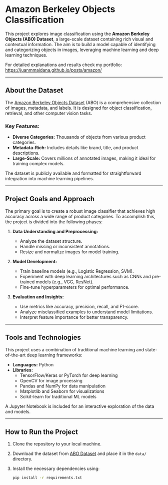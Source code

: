 # Amazon Berkeley Objects Classification

This project explores image classification using the **Amazon Berkeley Objects (ABO) Dataset**, a large-scale dataset containing rich visual and contextual information. The aim is to build a model capable of identifying and categorizing objects in images, leveraging machine learning and deep learning techniques.

For detailed explanations and results check my portfolio: https://juanmmaidana.github.io/posts/amazon/

---

## About the Dataset

The [Amazon Berkeley Objects Dataset](https://amazon-berkeley-objects.s3.amazonaws.com/index.html) (ABO) is a comprehensive collection of images, metadata, and labels. It is designed for object classification, retrieval, and other computer vision tasks.  

### Key Features:
- **Diverse Categories:** Thousands of objects from various product categories.
- **Metadata-Rich:** Includes details like brand, title, and product descriptions.
- **Large-Scale:** Covers millions of annotated images, making it ideal for training complex models.

The dataset is publicly available and formatted for straightforward integration into machine learning pipelines.

---

## Project Goals and Approach

The primary goal is to create a robust image classifier that achieves high accuracy across a wide range of product categories. To accomplish this, the project is divided into the following phases:

1. **Data Understanding and Preprocessing:**
   - Analyze the dataset structure.
   - Handle missing or inconsistent annotations.
   - Resize and normalize images for model training.

2. **Model Development:**
   - Train baseline models (e.g., Logistic Regression, SVM).
   - Experiment with deep learning architectures such as CNNs and pre-trained models (e.g., VGG, ResNet).
   - Fine-tune hyperparameters for optimal performance.

3. **Evaluation and Insights:**
   - Use metrics like accuracy, precision, recall, and F1-score.
   - Analyze misclassified examples to understand model limitations.
   - Interpret feature importance for better transparency.

---

## Tools and Technologies

This project uses a combination of traditional machine learning and state-of-the-art deep learning frameworks:

- **Languages:** Python
- **Libraries:**
  - TensorFlow/Keras or PyTorch for deep learning
  - OpenCV for image processing
  - Pandas and NumPy for data manipulation
  - Matplotlib and Seaborn for visualizations
  - Scikit-learn for traditional ML models

A Jupyter Notebook is included for an interactive exploration of the data and models.

---

## How to Run the Project

1. Clone the repository to your local machine.
2. Download the dataset from [ABO Dataset](https://amazon-berkeley-objects.s3.amazonaws.com/index.html) and place it in the `data/` directory.
3. Install the necessary dependencies using:

   ```bash
   pip install -r requirements.txt
